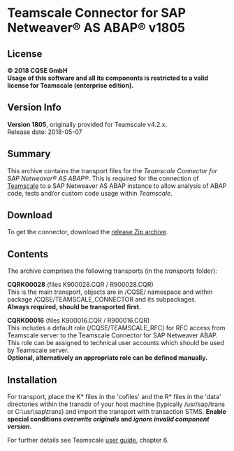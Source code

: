 # Teamscale Connector for SAP Netweaver&reg; AS ABAP&reg; v1805

## License 
**&copy; 2018 CQSE GmbH**  
**Usage of this software and all its components is restricted to a 
valid license for Teamscale (enterprise edition).**

## Version Info
**Version 1805**, originally provided for Teamscale v4.2.x.  
Release date: 2018-05-07

## Summary 
This archive contains the transport files for the *Teamscale Connector for 
SAP Netweaver&reg; AS ABAP&reg;*. This is required for the connection of 
[Teamscale](https://www.teamscale.com) to a SAP Netweaver AS ABAP instance 
to allow analysis of ABAP code, tests and/or custom code usage within *Teamscale*. 

## Download 
To get the connector, download the [release Zip archive](https://github.com/cqse/teamscale-sap-abap-connector/archive/v1805.zip).

## Contents
The archive comprises the following transports (in the *transports* folder):

**CQRK00028** (files K900028.CQR / R900028.CQR)  
 This is the main transport, objects are in /CQSE/ namespace and within package /CQSE/TEAMSCALE_CONNECTOR and its subpackages.  
**Always required, should be transported first.**  

**CQRK00016** (files K900016.CQR / R900016.CQR)  
This includes a default role (/CQSE/TEAMSCALE_RFC) for RFC access from Teamscale server to the Teamscale Connector for SAP Netweaver ABAP. This role can be assigned  to technical user accounts which should be used by Teamscale server.  
**Optional, alternatively an appropriate role can be defined manually.**

## Installation
For transport, place the K* files in the 'cofiles' and  the R* files in the 
'data' directories within the transdir of your host machine (typically 
/usr/sap/trans or C:\usr\sap\trans) and import the transport with transaction 
STMS. **Enable special conditions *overwrite originals* and *ignore invalid 
component version*.** 

For further details see Teamscale [user guide](https://www.cqse.eu/download/teamscale/userguide.pdf), chapter 6.

